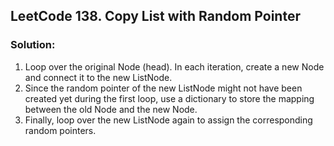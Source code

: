 ## LeetCode 138. Copy List with Random Pointer
### Solution:

1. Loop over the original Node (head). In each iteration, create a new Node and connect it to the new ListNode.
2. Since the random pointer of the new ListNode might not have been created yet during the first loop, use a dictionary to store the mapping between the old Node and the new Node.
3. Finally, loop over the new ListNode again to assign the corresponding random pointers.